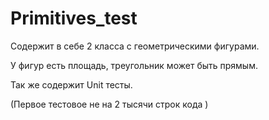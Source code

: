 # Primitives_test
Содержит в себе 2 класса с геометрическими фигурами.

У фигур есть площадь, треугольник может быть прямым.

Так же содержит Unit тесты.

(Первое тестовое не на  2 тысячи строк кода )

